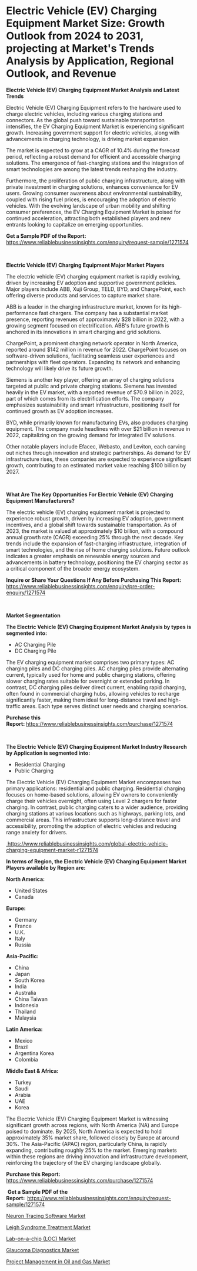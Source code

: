 <p><h1>Electric Vehicle (EV) Charging Equipment Market Size: Growth Outlook from 2024 to 2031, projecting at Market's Trends Analysis by Application, Regional Outlook, and Revenue</h1></p><p><strong>Electric Vehicle (EV) Charging Equipment Market Analysis and Latest Trends</strong></p>
<p><p>Electric Vehicle (EV) Charging Equipment refers to the hardware used to charge electric vehicles, including various charging stations and connectors. As the global push toward sustainable transportation intensifies, the EV Charging Equipment Market is experiencing significant growth. Increasing government support for electric vehicles, along with advancements in charging technology, is driving market expansion. </p><p>The market is expected to grow at a CAGR of 10.4% during the forecast period, reflecting a robust demand for efficient and accessible charging solutions. The emergence of fast-charging stations and the integration of smart technologies are among the latest trends reshaping the industry. </p><p>Furthermore, the proliferation of public charging infrastructure, along with private investment in charging solutions, enhances convenience for EV users. Growing consumer awareness about environmental sustainability, coupled with rising fuel prices, is encouraging the adoption of electric vehicles. With the evolving landscape of urban mobility and shifting consumer preferences, the EV Charging Equipment Market is poised for continued acceleration, attracting both established players and new entrants looking to capitalize on emerging opportunities.</p></p>
<p><strong>Get a Sample PDF of the Report:&nbsp;</strong> <a href="https://www.reliablebusinessinsights.com/enquiry/request-sample/1271574?utm_campaign=1877&utm_medium=2&utm_source=Github&utm_content=ia&utm_term=18122024&utm_id=electric-vehicle-ev-charging-equipment">https://www.reliablebusinessinsights.com/enquiry/request-sample/1271574</a></p>
<p>&nbsp;</p>
<p><strong>Electric Vehicle (EV) Charging Equipment Major Market Players</strong></p>
<p><p>The electric vehicle (EV) charging equipment market is rapidly evolving, driven by increasing EV adoption and supportive government policies. Major players include ABB, Xuji Group, TELD, BYD, and ChargePoint, each offering diverse products and services to capture market share.</p><p>ABB is a leader in the charging infrastructure market, known for its high-performance fast chargers. The company has a substantial market presence, reporting revenues of approximately $28 billion in 2022, with a growing segment focused on electrification. ABB's future growth is anchored in its innovations in smart charging and grid solutions.</p><p>ChargePoint, a prominent charging network operator in North America, reported around $142 million in revenue for 2022. ChargePoint focuses on software-driven solutions, facilitating seamless user experiences and partnerships with fleet operators. Expanding its network and enhancing technology will likely drive its future growth.</p><p>Siemens is another key player, offering an array of charging solutions targeted at public and private charging stations. Siemens has invested heavily in the EV market, with a reported revenue of $70.9 billion in 2022, part of which comes from its electrification efforts. The company emphasizes sustainability and smart infrastructure, positioning itself for continued growth as EV adoption increases.</p><p>BYD, while primarily known for manufacturing EVs, also produces charging equipment. The company made headlines with over $21 billion in revenue in 2022, capitalizing on the growing demand for integrated EV solutions.</p><p>Other notable players include Efacec, Webasto, and Leviton, each carving out niches through innovation and strategic partnerships. As demand for EV infrastructure rises, these companies are expected to experience significant growth, contributing to an estimated market value reaching $100 billion by 2027.</p></p>
<p>&nbsp;</p>
<p><strong>What Are The Key Opportunities For Electric Vehicle (EV) Charging Equipment Manufacturers?</strong></p>
<p><p>The electric vehicle (EV) charging equipment market is projected to experience robust growth, driven by increasing EV adoption, government incentives, and a global shift towards sustainable transportation. As of 2023, the market is valued at approximately $10 billion, with a compound annual growth rate (CAGR) exceeding 25% through the next decade. Key trends include the expansion of fast-charging infrastructure, integration of smart technologies, and the rise of home charging solutions. Future outlook indicates a greater emphasis on renewable energy sources and advancements in battery technology, positioning the EV charging sector as a critical component of the broader energy ecosystem.</p></p>
<p><strong>Inquire or Share Your Questions If Any Before Purchasing This Report:</strong> <a href="https://www.reliablebusinessinsights.com/enquiry/pre-order-enquiry/1271574?utm_campaign=1877&utm_medium=2&utm_source=Github&utm_content=ia&utm_term=18122024&utm_id=electric-vehicle-ev-charging-equipment">https://www.reliablebusinessinsights.com/enquiry/pre-order-enquiry/1271574</a></p>
<p>&nbsp;</p>
<p><strong>Market Segmentation</strong></p>
<p><strong>The Electric Vehicle (EV) Charging Equipment Market Analysis by types is segmented into:</strong></p>
<p><ul><li>AC Charging Pile</li><li>DC Charging Pile</li></ul></p>
<p><p>The EV charging equipment market comprises two primary types: AC charging piles and DC charging piles. AC charging piles provide alternating current, typically used for home and public charging stations, offering slower charging rates suitable for overnight or extended parking. In contrast, DC charging piles deliver direct current, enabling rapid charging, often found in commercial charging hubs, allowing vehicles to recharge significantly faster, making them ideal for long-distance travel and high-traffic areas. Each type serves distinct user needs and charging scenarios.</p></p>
<p><strong>Purchase this Report:&nbsp;</strong><a href="https://www.reliablebusinessinsights.com/purchase/1271574?utm_campaign=1877&utm_medium=2&utm_source=Github&utm_content=ia&utm_term=18122024&utm_id=electric-vehicle-ev-charging-equipment">https://www.reliablebusinessinsights.com/purchase/1271574</a></p>
<p>&nbsp;</p>
<p><strong>The Electric Vehicle (EV) Charging Equipment Market Industry Research by Application is segmented into:</strong></p>
<p><ul><li>Residential Charging</li><li>Public Charging</li></ul></p>
<p><p>The Electric Vehicle (EV) Charging Equipment Market encompasses two primary applications: residential and public charging. Residential charging focuses on home-based solutions, allowing EV owners to conveniently charge their vehicles overnight, often using Level 2 chargers for faster charging. In contrast, public charging caters to a wider audience, providing charging stations at various locations such as highways, parking lots, and commercial areas. This infrastructure supports long-distance travel and accessibility, promoting the adoption of electric vehicles and reducing range anxiety for drivers.</p></p>
<p><a href="https://www.reliablebusinessinsights.com/global-electric-vehicle-charging-equipment-market-r1271574?utm_campaign=1877&utm_medium=2&utm_source=Github&utm_content=ia&utm_term=18122024&utm_id=electric-vehicle-ev-charging-equipment">&nbsp;https://www.reliablebusinessinsights.com/global-electric-vehicle-charging-equipment-market-r1271574</a></p>
<p><strong>In terms of Region, the Electric Vehicle (EV) Charging Equipment Market Players available by Region are:</strong></p>
<p>
    <p> <strong> North America: </strong>
        <ul>
            <li>United States</li>
            <li>Canada</li>
        </ul>
        </p> 
    <p> <strong> Europe: </strong>
        <ul>
            <li>Germany</li>
            <li>France</li>
            <li>U.K.</li>
            <li>Italy</li>
            <li>Russia</li>
        </ul>
        </p> 
    <p> <strong> Asia-Pacific: </strong>
        <ul>
            <li>China</li>
            <li>Japan</li>
            <li>South Korea</li>
            <li>India</li>
            <li>Australia</li>
            <li>China Taiwan</li>
            <li>Indonesia</li>
            <li>Thailand</li>
            <li>Malaysia</li>
        </ul>
        </p> 
    <p> <strong> Latin America: </strong>
        <ul>
            <li>Mexico</li>
            <li>Brazil</li>
            <li>Argentina Korea</li>
            <li>Colombia</li>
        </ul>
        </p> 
    <p> <strong> Middle East & Africa: </strong>
        <ul>
            <li>Turkey</li>
            <li>Saudi</li>
            <li>Arabia</li>
            <li>UAE</li>
            <li>Korea</li>
        </ul>
    </p>
    </p>
<p><p>The Electric Vehicle (EV) Charging Equipment Market is witnessing significant growth across regions, with North America (NA) and Europe poised to dominate. By 2025, North America is expected to hold approximately 35% market share, followed closely by Europe at around 30%. The Asia-Pacific (APAC) region, particularly China, is rapidly expanding, contributing roughly 25% to the market. Emerging markets within these regions are driving innovation and infrastructure development, reinforcing the trajectory of the EV charging landscape globally.</p></p>
<p><strong>Purchase this Report: </strong><a href="https://www.reliablebusinessinsights.com/purchase/1271574?utm_campaign=1877&utm_medium=2&utm_source=Github&utm_content=ia&utm_term=18122024&utm_id=electric-vehicle-ev-charging-equipment">https://www.reliablebusinessinsights.com/purchase/1271574</a></p>
<p>&nbsp;<strong>Get a Sample PDF of the Report:&nbsp;&nbsp;</strong><a href="https://www.reliablebusinessinsights.com/enquiry/request-sample/1271574?utm_campaign=1877&utm_medium=2&utm_source=Github&utm_content=ia&utm_term=18122024&utm_id=electric-vehicle-ev-charging-equipment">https://www.reliablebusinessinsights.com/enquiry/request-sample/1271574</a></p>
<p><strong></strong></p>
<p><p><a href="https://www.linkedin.com/pulse/neuron-tracing-software-market-size-estimated-cagr-ayivf?utm_campaign=1877&utm_medium=2&utm_source=Github&utm_content=ia&utm_term=18122024&utm_id=electric-vehicle-ev-charging-equipment">Neuron Tracing Software Market</a></p><p><a href="https://www.linkedin.com/pulse/leigh-syndrome-treatment-market-size-forecast-2024-2031-eqhkf?utm_campaign=1877&utm_medium=2&utm_source=Github&utm_content=ia&utm_term=18122024&utm_id=electric-vehicle-ev-charging-equipment">Leigh Syndrome Treatment Market</a></p><p><a href="https://github.com/delindacallegari68/Market-Research-Report-List-1/blob/main/lab-on-a-chip-loc-market.md?utm_campaign=1877&utm_medium=2&utm_source=Github&utm_content=ia&utm_term=18122024&utm_id=electric-vehicle-ev-charging-equipment">Lab-on-a-chip (LOC) Market</a></p><p><a href="https://www.linkedin.com/pulse/pioneering-growth-analyzing-global-glaucoma-diagnostics-dvnff?utm_campaign=1877&utm_medium=2&utm_source=Github&utm_content=ia&utm_term=18122024&utm_id=electric-vehicle-ev-charging-equipment">Glaucoma Diagnostics Market</a></p><p><a href="https://www.linkedin.com/pulse/global-project-management-oil-gas-market-study-2024-2031-oa5nf?utm_campaign=1877&utm_medium=2&utm_source=Github&utm_content=ia&utm_term=18122024&utm_id=electric-vehicle-ev-charging-equipment">Project Management in Oil and Gas Market</a></p></p>